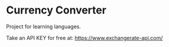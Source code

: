# Currency Converter

Project for learning languages.

Take an API KEY for free at: https://www.exchangerate-api.com/
